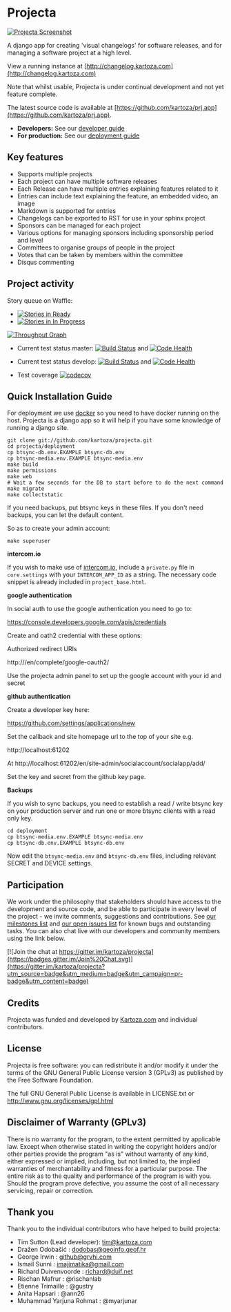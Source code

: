 # Projecta

[![Projecta Screenshot](https://cloud.githubusercontent.com/assets/178003/12607822/8cdb225c-c4e0-11e5-8ab0-ba51bb6f4e93.png)](http://changelog.kartoza.com)


A django app for creating 'visual changelogs' for software releases, and for 
managing a software project at a high level.

View a running instance at [http://changelog.kartoza.com](http://changelog.kartoza.com)


Note that whilst usable, Projecta is under continual development and not
yet feature complete.

The latest source code is available at 
[https://github.com/kartoza/prj.app](https://github.com/kartoza/prj.app).

* **Developers:** See our [developer guide](README-dev.md)
* **For production:** See our [deployment guide](README-docker.md)


## Key features

* Supports multiple projects
* Each project can have multiple software releases
* Each Release can have multiple entries explaining features related to it
* Entries can include text explaining the feature, an embedded video, an image
* Markdown is supported for entries
* Changelogs can be exported to RST for use in your sphinx project
* Sponsors can be managed for each project
* Various options for managing sponsors including sponsorship period and level
* Committees to organise groups of people in the project
* Votes that can be taken by members within the committee
* Disqus commenting


## Project activity

Story queue on Waffle:

* [![Stories in Ready](https://badge.waffle.io/kartoza/prj.app.svg?label=ready&title=Ready)](http://waffle.io/kartoza/prj.app) 
* [![Stories in In Progress](https://badge.waffle.io/kartoza/prj.app.svg?label=in%20progress&title=In%20Progress)](http://waffle.io/kartoza/prj.app)

[![Throughput Graph](https://graphs.waffle.io/kartoza/prj.app/throughput.svg)](https://waffle.io/kartoza/prj.app/metrics)

* Current test status master: [![Build Status](https://travis-ci.org/kartoza/prj.app.svg?branch=master)](https://travis-ci.org/kartoza/prj.app) and
[![Code Health](https://landscape.io/github/kartoza/prj.app/master/landscape.svg?style=flat)](https://landscape.io/github/kartoza/prj.app/master)

* Current test status develop: [![Build Status](https://travis-ci.org/kartoza/prj.app.svg?branch=develop)](https://travis-ci.org/kartoza/prj.app) and
[![Code Health](https://landscape.io/github/kartoza/prj.app/develop/landscape.svg?style=flat)](https://landscape.io/github/kartoza/prj.app/develop)

* Test coverage [![codecov](https://codecov.io/gh/kartoza/prj.app/branch/develop/graph/badge.svg)](https://codecov.io/gh/kartoza/prj.app)



## Quick Installation Guide

For deployment we use [docker](http://docker.com) so you need to have docker 
running on the host. Projecta is a django app so it will help if you have
some knowledge of running a django site.

```
git clone git://github.com/kartoza/projecta.git
cd projecta/deployment
cp btsync-db.env.EXAMPLE btsync-db.env
cp btsync-media.env.EXAMPLE btsync-media.env
make build
make permissions
make web
# Wait a few seconds for the DB to start before to do the next command
make migrate
make collectstatic
```

If you need backups, put btsync keys in these files. If you don't need backups, 
you can let the default content.

So as to create your admin account:
```
make superuser
```

**intercom.io**

If you wish to make use of [intercom.io](https://www.intercom.io), include a
`private.py` file in `core.settings` with your `INTERCOM_APP_ID` as a string.
The necessary code snippet is already included in `project_base.html`.

**google authentication**

In social auth to use the google authentication you need to go to:

https://console.developers.google.com/apis/credentials

Create and oath2 credential with these options:

Authorized redirect URIs

http://<your domain>/en/complete/google-oauth2/

Use the projecta admin panel to set up the google account with your id and
secret

**github authentication**

Create a developer key here:

https://github.com/settings/applications/new

Set the callback and site homepage url to the top of your site e.g.

http://localhost:61202

At http://localhost:61202/en/site-admin/socialaccount/socialapp/add/

Set the key and secret from the github key page.

**Backups**

If you wish to sync backups, you need to establish a read / write btsync 
key on your production server and run one or more btsync clients 
with a read only key.

```
cd deployment
cp btsync-media.env.EXAMPLE btsync-media.env
cp btsync-db.env.EXAMPLE btsync-db.env
```

Now edit the ``btsync-media.env`` and ``btsync-db.env`` files, including 
relevant SECRET and DEVICE settings.

## Participation


We work under the philosophy that stakeholders should have access to the
development and source code, and be able to participate in every level of the 
project - we invite comments, suggestions and contributions.  See
[our milestones list](https://github.com/kartoza/projecta/milestones) and
[our open issues list](https://github.com/kartoza/projecta/issues?page=1&state=open)
for known bugs and outstanding tasks. You can also chat live with our developers
and community members using the link below.

[![Join the chat at https://gitter.im/kartoza/projecta](https://badges.gitter.im/Join%20Chat.svg)](https://gitter.im/kartoza/projecta?utm_source=badge&utm_medium=badge&utm_campaign=pr-badge&utm_content=badge)



## Credits

Projecta was funded and developed by [Kartoza.com](http://kartoza.com) and 
individual contributors.

## License

Projecta is free software: you can redistribute it and/or modify it
under the terms of the GNU General Public License version 3 (GPLv3) as
published by the Free Software Foundation.

The full GNU General Public License is available in LICENSE.txt or
http://www.gnu.org/licenses/gpl.html


## Disclaimer of Warranty (GPLv3)

There is no warranty for the program, to the extent permitted by
applicable law. Except when otherwise stated in writing the copyright
holders and/or other parties provide the program "as is" without warranty
of any kind, either expressed or implied, including, but not limited to,
the implied warranties of merchantability and fitness for a particular
purpose. The entire risk as to the quality and performance of the program
is with you. Should the program prove defective, you assume the cost of
all necessary servicing, repair or correction.

## Thank you

Thank you to the individual contributors who have helped to build projecta:

* Tim Sutton (Lead developer): tim@kartoza.com
* Dražen Odobašić : dodobas@geoinfo.geof.hr
* George Irwin : github@grvhi.com
* Ismail Sunni : imajimatika@gmail.com
* Richard Duivenvoorde : richard@duif.net
* Rischan Mafrur : @rischanlab
* Etienne Trimaille : @gustry
* Anita Hapsari : @ann26
* Muhammad Yarjuna Rohmat : @myarjunar


